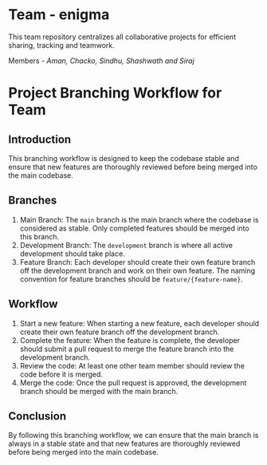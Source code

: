 # Team - enigma
This team repository centralizes all collaborative projects for efficient sharing, tracking and teamwork.  

Members - *Aman, Chacko, Sindhu, Shashwath and Siraj*

# Project Branching Workflow for Team

## Introduction
This branching workflow is designed to keep the codebase stable and ensure that new features are thoroughly reviewed before being merged into the main codebase.

## Branches
1. Main Branch: The `main` branch is the main branch where the codebase is considered as stable. Only completed features should be merged into this branch.
2. Development Branch: The `development` branch is where all active development should take place.
3. Feature Branch: Each developer should create their own feature branch off the development branch and work on their own feature. The naming convention for feature branches should be `feature/{feature-name}`.

## Workflow
1. Start a new feature: When starting a new feature, each developer should create their own feature branch off the development branch.
2. Complete the feature: When the feature is complete, the developer should submit a pull request to merge the feature branch into the development branch.
3. Review the code: At least one other team member should review the code before it is merged.
4. Merge the code: Once the pull request is approved, the development branch should be merged with the main branch.

## Conclusion
By following this branching workflow, we can ensure that the main branch is always in a stable state and that new features are thoroughly reviewed before being merged into the main codebase.
